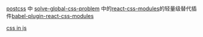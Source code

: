 # 

[postcss](https://github.com/postcss/postcss) 中 [solve-global-css-problem](https://github.com/postcss/postcss#solve-global-css-problem) 中的[react-css-modules](https://github.com/gajus/react-css-modules)的轻量级替代插件[babel-plugin-react-css-modules](https://github.com/gajus/babel-plugin-react-css-modules)

[css in js](https://github.com/4Catalyzer/astroturf)